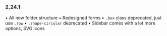 ### 2.24.1
&bull; All new folder structure
&bull; Redesigned forms
&bull; `.box` class deprecated, just use `.row`
&bull; `.shape-circular` deprecated
&bull; Sidebar comes with a lot more options, SVG icons